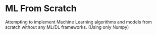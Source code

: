 # ML From Scratch
 Attempting to implement Machine Learning algorithms and models from scratch without any ML/DL frameworks. (Using only Numpy)


